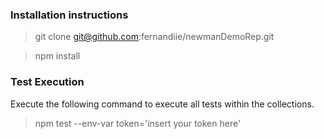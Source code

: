### Installation instructions 

>git clone git@github.com:fernandiie/newmanDemoRep.git  

>npm install


### Test Execution

Execute the following command to execute all tests within the collections. 
>npm test --env-var token='insert your token here'
